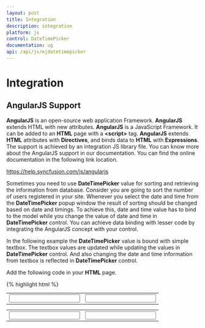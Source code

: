 ```yaml
---
layout: post
title: Integration
description: integration
platform: js
control: DateTimePicker
documentation: ug
api: /api/js/ejdatetimepicker
---
```


# Integration

## AngularJS Support

**AngularJS** is an open-source web application Framework. **AngularJS** extends HTML with new attributes. **AngularJS** is a JavaScript Framework. It can be added to an **HTML** page with a **&lt;script&gt;** tag. **AngularJS** extends **HTML** attributes with **Directives**, and binds data to **HTML** with **Expressions**. The support is achieved by an integration JS library file. You can know more about the AngularJS support in our documentation. You can find the online documentation in the following link location. 

<https://help.syncfusion.com/js/angularjs>

Sometimes you need to use **DateTimePicker** value for sorting and retrieving the information from database. Consider you are going to sort the number of users registered in your site. Whenever you select the date and time from the **DateTimePicker** popup window the result of sorting should be changed based on date and timings. To achieve this, date and time value has to bind to the model while you change the value of date and time in **DateTimePicker** control. You can achieve data binding with lesser code by integrating the AngularJS concept with your control.  

In the following example the **DateTimePicker** value is bound with simple textbox. The textbox values are updated while updating the values in **DateTimePicker** control. And also changing the date and time information from textbox is reflected in **DateTimePicker** control.

Add the following code in your **HTML** page.



{% highlight html %}
  
<!doctype html>
<html xmlns="http://www.w3.org/1999/xhtml" ng-app="DateTimeCtrl">
   <head>
      <title>Essential Studio for JavaScript :  AngularJS</title>
      <!-- style sheet for default theme(flat azure) -->
      <link href="http://cdn.syncfusion.com/{{ site.releaseversion }}/js/web/flat-azure/ej.web.all.min.css" rel="stylesheet" />
      <!--scripts-->
      <script src="http://cdn.syncfusion.com/js/assets/external/jquery-1.10.2.min.js"> </script>
      <script src="http://cdn.syncfusion.com/js/assets/external/angular.min.js"> </script>
      <script src="http://cdn.syncfusion.com/{{ site.releaseversion }}/js/web/ej.web.all.min.js"></script>
      <script src="http://cdn.syncfusion.com/{{ site.releaseversion }}/js/ej.widget.angular.min.js"></script>
   </head>
   <body ng-controller="DateTimePickerCtrl">
      <table>
         <th>
            <div id="control">
               <input type="text" id="dateTime" ej-datetimepicker e-value="value" e-width="width" e-open='isOpen' e-close='isClose' e-change='isChange' />
            </div>
         </th>
         <th>
            <div id="binding">
               <input type="text" id="dateTime1" ej-datetimepicker e-value="value" e-width="width" />
            </div>
         </th>
      </table>
      <script type="text/javascript">
         // Add the code in your script section to render DateTimePicker with AngularJS Binding
         
         angular.module('DateTimeCtrl', ['ejangular'])
         .controller('DateTimePickerCtrl', function ($scope) {
             $scope.value = "9/17/2014 2:47 AM";
             $scope.width = "200px";
         });
         
      </script>
      <style type="text/css" class="cssStyles">
         #binding {
         margin-left: 150px;
         }
      </style>
   </body>
</html>

{% endhighlight %}

N> jQuery.easing external dependency has been removed from version 14.3.0.49 onwards. Kindly include this jQuery.easing dependency for versions lesser than 14.3.0.49 in order to support animation effects.

![](/js/DateTimePicker/Integration_images/Integration_img1.png)

## Knockout Support

**KnockoutJS** is a **MVVM** library that allows the separation of concerns. **Essential** **JavaScript** has full support for **KnockoutJS**. **Knockout support** is achieved by an integrated **JS** library file. Add the following code for **Knockout Binding** menu rendering.

If you use **KO** with your applications, you can get following benefits:

* You can connect UI elements with data model anytime. 
* Easily create complex dynamic data model.  
* Automatically update UI when data model is changed. When UI is changed data model is changed automatically. 


Add the following code in your **HTML** page.


{% highlight html %}
   
<!DOCTYPE html>
<html xmlns="http://www.w3.org/1999/xhtml">
   <head>
      <link href="http://cdn.syncfusion.com/{{ site.releaseversion }}/js/web/flat-azure/ej.web.all.min.css" rel="stylesheet" />
      <script src="http://cdn.syncfusion.com/js/assets/external/jquery-1.10.2.min.js"></script>
      <script src="http://cdn.syncfusion.com/js/assets/external/knockout.min.js"></script>
      <script src="http://cdn.syncfusion.com/{{ site.releaseversion }}/js/web/ej.web.all.min.js"> </script>
      <script src="http://cdn.syncfusion.com/{{ site.releaseversion }}/js/ej.widget.ko.min.js"></script>
   </head>
   <body>
      <table>
         <th>
            <div id="control">
               <input type="text" id="dateTime" data-bind="ejDateTimePicker: { value: value, width: '160px' }" />
            </div>
         </th>
         <th>
            <div id="control1">
               <input type="text" id="Text1" data-bind="ejDateTimePicker: { value: value, width: '160px' }" />
            </div>
         </th>
      </table>
      <script type="text/javascript">
         // Add the code in your script section to render the DateTimePicker with knockout binding
         
         window.viewModel = {
             value: ko.observable("3/18/2014 2:47 AM")
         };
         
         $(function () {
             // declaration
             ko.applyBindings(viewModel);
         });
         
      </script>
      <style type="text/css" class="cssStyles">
         #control1 {
               margin-left: 150px;
         }
      </style>
   </body>
</html>


{% endhighlight %}


![](/js/DateTimePicker/Integration_images/Integration_img2.png)

